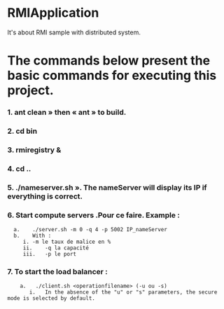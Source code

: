 # RMIApplication
It's about RMI sample with distributed system.

# The commands below present the basic commands for executing this project.
 ### 1. ant clean »  then « ant » to build.
 ### 2.	cd bin
 ### 3.	rmiregistry &
 ### 4.	cd ..
 ### 5.	./nameserver.sh ». The nameServer will display its IP if everything is correct.
 ### 6.	Start compute servers .Pour ce faire. Example : 
      a.	./server.sh -m 0 -q 4 -p 5002 IP_nameServer 
      b.	With : 
         i.	-m le taux de malice en %
         ii.	-q la capacité 
         iii.	-p le port
  ### 7.	To start the load balancer :
        a.	 ./client.sh <operationfilename> (-u ou -s)
           i.	In the absence of the "u" or "s" parameters, the secure mode is selected by default.
